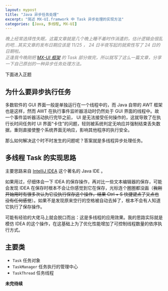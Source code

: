 ```yaml
---
layout: mypost
title: "Java 异步任务处理"
excerpt: "简述 MX-UI.framwork 中 Task 异步处理的实现方法"
categories: [Java, 多线程, MX-UI]
---
```

*<font color="grey">
晚上经常选择性失眠，这篇文章就是几个晚上睡不着时作消遣的，估计逻辑会很乱的吧...其实文章的发布日期应该是 11/25 ， 24 日半夜写起的就索性写了 24 日的日期啦。<br />
正逢我今晚刚把 <a href="https://maxelblack.github.io/docs/mxui">MX-UI 框架</a> 的 Task 部分做完，所以就写了这么一篇文章，分享一下自己原创的一种异步任务处理方法。
</font>*

下面进入正题

## 为什么要异步执行任务

多数软件的 GUI 界面一般是单独运行在一个线程中的，而 Java 自带的 AWT 框架也是这样，然而 AWT 在执行事件监听器活动时仍然处于 GUI 界面的线程中。故一个事件监听器活动执行完毕之前， UI 是无法接受任何操作的，这就导致了在执行长时间任务时 UI 界面“卡住”的问题，轻则被系统判定无响应并强制结束丢失数据，重则直接使整个系统界面无响应，影响其他程序的执行安全。

那么如何解决这个时不时发生的问题呢？答案就是多线程异步处理任务。

## 多线程 Task 的实现思路

主要思路来自 [IntelliJ IDEA](https://www.jetbrains.com/idea) 这个著名的 Java IDE 。

如果用过，仔细体会一下 IDEA 的保存操作，再对比一些文本编辑器的保存，可能会发现 IDEA 在保存时根本不会让你感觉到它在保存，光标连个圈圈都没画（~~我刚开始用时有很多次认为它没执行保存这个操作，结果 Ctrl + S 快捷键点了又点也没有任何感觉~~）。如果不是发现原来空行的空格被自动去掉了，根本不会有人知道它执行了保存操作。

可能有经验的大佬马上就会脱口而出：这是多线程的应用效果。我的思路实际就是模仿 IDEA 的这个操作，在这基础上为了优化性能增加了可控制线程数量的依序执行方式。

## 主要类

- `Task`					任务对象
- `TaskManager`		任务执行的管理中心
- `TaskThread`		任务线程

**未完待续**
